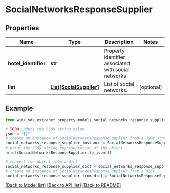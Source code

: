 # SocialNetworksResponseSupplier


## Properties

Name | Type | Description | Notes
------------ | ------------- | ------------- | -------------
**hotel_identifier** | **str** | Property identifier associated with social networks | 
**list** | [**List[SocialSupplier]**](SocialSupplier.md) | List of social networks. | [optional] 

## Example

```python
from wink_sdk_extranet_property.models.social_networks_response_supplier import SocialNetworksResponseSupplier

# TODO update the JSON string below
json = "{}"
# create an instance of SocialNetworksResponseSupplier from a JSON string
social_networks_response_supplier_instance = SocialNetworksResponseSupplier.from_json(json)
# print the JSON string representation of the object
print(SocialNetworksResponseSupplier.to_json())

# convert the object into a dict
social_networks_response_supplier_dict = social_networks_response_supplier_instance.to_dict()
# create an instance of SocialNetworksResponseSupplier from a dict
social_networks_response_supplier_from_dict = SocialNetworksResponseSupplier.from_dict(social_networks_response_supplier_dict)
```
[[Back to Model list]](../README.md#documentation-for-models) [[Back to API list]](../README.md#documentation-for-api-endpoints) [[Back to README]](../README.md)


